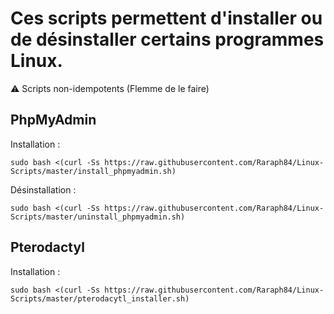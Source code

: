 # Ces scripts permettent d'installer ou de désinstaller certains programmes Linux.

⚠ Scripts non-idempotents (Flemme de le faire)

## PhpMyAdmin
Installation :
```
sudo bash <(curl -Ss https://raw.githubusercontent.com/Raraph84/Linux-Scripts/master/install_phpmyadmin.sh)
```
Désinstallation :
```
sudo bash <(curl -Ss https://raw.githubusercontent.com/Raraph84/Linux-Scripts/master/uninstall_phpmyadmin.sh)
```

## Pterodactyl
Installation :
```
sudo bash <(curl -Ss https://raw.githubusercontent.com/Raraph84/Linux-Scripts/master/pterodacytl_installer.sh)
```
